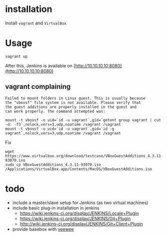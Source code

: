 # installation

Install `vagrant` and `VirtualBox`

# Usage

    vagrant up

After this, Jenkins is available on [http://10.10.10.10:8080](http://10.10.10.10:8080)

## vagrant complaining

    Failed to mount folders in Linux guest. This is usually because
    the "vboxsf" file system is not available. Please verify that
    the guest additions are properly installed in the guest and
    can work properly. The command attempted was:
    
    mount -t vboxsf -o uid=`id -u vagrant`,gid=`getent group vagrant | cut -d: -f3`,nolock,vers=3,udp,noatime /vagrant /vagrant
    mount -t vboxsf -o uid=`id -u vagrant`,gid=`id -g vagrant`,nolock,vers=3,udp,noatime /vagrant /vagrant
    
Fix

    wget https://www.virtualbox.org/download/testcase/VBoxGuestAdditions_4.3.11-93070.iso
    sudo cp VBoxGuestAdditions_4.3.11-93070.iso /Applications/VirtualBox.app/Contents/MacOS/VBoxGuestAdditions.iso


# todo

 * include a master/slave setup for Jenkins (as two virtual machines)
 * include basic plug-in installation in jenkins
     * https://wiki.jenkins-ci.org/display/JENKINS/Locale+Plugin
     * https://wiki.jenkins-ci.org/display/JENKINS/Git+Plugin
     * http://wiki.jenkins-ci.org/display/JENKINS/Git+Client+Plugin
 * provide basebox with [veewee](https://github.com/jedi4ever/veewee/blob/master/doc/vagrant.md)